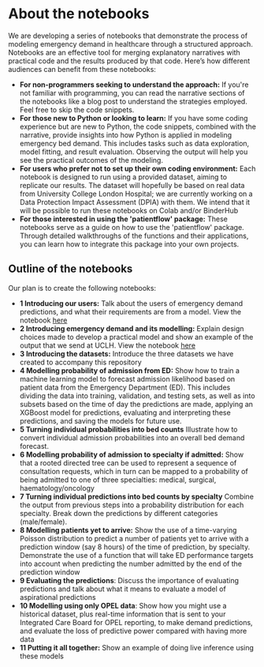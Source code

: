 # About the notebooks

We are developing a series of notebooks that demonstrate the process of modeling emergency demand in healthcare through a structured approach. Notebooks are an effective tool for merging explanatory narratives with practical code and the results produced by that code. Here’s how different audiences can benefit from these notebooks:

- **For non-programmers seeking to understand the approach:** If you're not familiar with programming, you can read the narrative sections of the notebooks like a blog post to understand the strategies employed. Feel free to skip the code snippets.
- **For those new to Python or looking to learn:** If you have some coding experience but are new to Python, the code snippets, combined with the narrative, provide insights into how Python is applied in modeling emergency bed demand. This includes tasks such as data exploration, model fitting, and result evaluation. Observing the output will help you see the practical outcomes of the modeling.
- **For users who prefer not to set up their own coding environment:** Each notebook is designed to run using a provided dataset, aiming to replicate our results. The dataset will hopefully be based on real data from University College London Hospital; we are currently working on a Data Protection Impact Assessment (DPIA) with them. We intend that it will be possible to run these notebooks on Colab and/or BinderHub
- **For those interested in using the 'patientflow' package:** These notebooks serve as a guide on how to use the 'patientflow' package. Through detailed walkthroughs of the functions and their applications, you can learn how to integrate this package into your own projects.

## Outline of the notebooks

Our plan is to create the following notebooks:

- **1 Introducing our users:** Talk about the users of emergency demand predictions, and what their requirements are from a model. View the notebook [here](/notebooks/1%20Introducing%20our%20users.ipynb)
- **2 Introducing emergency demand and its modelling:** Explain design choices made to develop a practical model and show an example of the output that we send at UCLH. View the notebook [here](/notebooks/2%20Introducing%20emergency%20demand%20and%20its%20modelling.ipynb)
- **3 Introducing the datasets:** Introduce the three datasets we have created to accompany this repository
- **4 Modelling probability of admission from ED:** Show how to train a machine learning model to forecast admission likelihood based on patient data from the Emergency Department (ED). This includes dividing the data into training, validation, and testing sets, as well as into subsets based on the time of day the predictions are made, applying an XGBoost model for predictions, evaluating and interpreting these predictions, and saving the models for future use.
- **5 Turning individual probabilities into bed counts** Illustrate how to convert individual admission probabilities into an overall bed demand forecast.
- **6 Modelling probability of admission to specialty if admitted:** Show that a rooted directed tree can be used to represent a sequence of consultation requests, which in turn can be mapped to a probability of being admitted to one of three specialties: medical, surgical, haematology/oncology
- **7 Turning individual predictions into bed counts by specialty** Combine the output from previous steps into a probability distribution for each specialty. Break down the predictions by different categories (male/female).
- **8 Modelling patients yet to arrive:** Show the use of a time-varying Poisson distribution to predict a number of patients yet to arrive with a prediction window (say 8 hours) of the time of prediction, by specialty. Demonstrate the use of a function that will take ED performance targets into account when predicting the number admitted by the end of the prediction window
- **9 Evaluating the predictions**: Discuss the importance of evaluating predictions and talk about what it means to evaluate a model of aspirational predictions
- **10 Modelling using only OPEL data**: Show how you might use a historical dataset, plus real-time information that is sent to your Integrated Care Board for OPEL reporting, to make demand predictions, and evaluate the loss of predictive power compared with having more data
- **11 Putting it all together:** Show an example of doing live inference using these models
